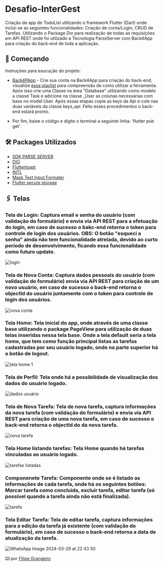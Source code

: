 # Desafio-InterGest

Criação de app de TodoList utilizando o framework Flutter (Dart) onde inclui-se as seguintes funcionalidades: Criação de conta/Login, CRUD de Tarefas. Utilizando o Package Dio para realização de todas as requisições em API REST onde foi utilizado a Tecnologia ParseServer com Back4App para criação do back-end de toda a aplicação.

## 🚀 Começando

Instruções para exucução do projeto: 

* [Back4PApp](https://www.back4app.com) - Crie sua conta na Back4App para criação do back-end, visualize [essa playlist](https://www.youtube.com/playlist?list=PLR5GUTqrcwXhq-cUcqTV-oSgJDxjcnDnW) para compreensão de como utilizar a ferramenta. Após isso crie uma Classe na área "Database" utilizando como modelo a classe Task e adicione na classe _User as colunas necessárias com base no model User. Após essas etapas copie as keys da Api e cole nas duas variáveis da classe keys_api. Feito esses procedimentos o back-end estará pronto.

* Por fim, baixe o código e digite o terminal a seguinte linha: 'flutter pub get'.

## 🛠️ Packages Utilizados

* [SDK PARSE SERVER](https://pub.dev/packages/parse_server_sdk_flutter) 
* [DIO](https://pub.dev/packages/dio) 
* [Fluttertoast](https://pub.dev/packages/fluttertoast) 
* [INTL](https://pub.dev/packages/intl) 
* [Mask Text Input Formater](https://pub.dev/packages/mask_text_input_formatter) 
* [Flutter secure storage](https://pub.dev/packages/flutter_secure_storage)

## 🖇️ Telas

### Tela de Login: Captura email e senha do usuário (com validação do formulário) e envia via API REST para a efetuação do login, em caso de sucesso o bakc-end retorna o token para controle de login dos usuários. OBS: O botão "esqueci a senha" ainda não tem funcionalidade atrelada, devido ao curto período de desenvolvimento, ficando essa funcionalidade como futuro update.

![login](https://github.com/FilipeGran/desafio-intgest/assets/46307770/d3f2a630-1bf8-422b-9651-37494847ec21)

### Tela de Nova Conta: Captura dados pessoais do usuário (com validação do formulário) envia via API REST para criação de um novo usuário, em caso de sucesso o back-end retorna o objectId do usuário juntamente com o token para controle de login dos usuários. 

![nova conta](https://github.com/FilipeGran/desafio-intgest/assets/46307770/4a41777c-b928-413f-b048-e02bc19085d2)

### Tela Home: Tela inicial do app, onde através de uma classe base utilizando o package PageView para utilização de duas telas inseridas nessa tela base. Onde a tela default seria a tela home, que tem como função principal listas as tarefas cadastradas por seu usuário logado, onde na parte superior há o botão de logout.

![tela home 1](https://github.com/FilipeGran/desafio-intgest/assets/46307770/e91dc4bd-c450-4ada-a150-e648f606afa3)

### Tela de Perfil: Tela onde há a possibilidade de visualização dos dados do usuário logado.

![dados usuário](https://github.com/FilipeGran/desafio-intgest/assets/46307770/e3d91f21-f950-4138-beb7-b78399340a43)

### Tela de Nova Tarefa: Tela de nova tarefa, captura informações da nova tarefa (com validação do formulário) e envia via API REST para criação de uma nova tarefa, em caso de sucesso o back-end retorna o objectId do da nova tarefa.

![nova tarefa](https://github.com/FilipeGran/desafio-intgest/assets/46307770/6845d06e-299d-4f6b-bc0c-a33365fa9e31)

### Tela Home listando tarefas: Tela Home quando há tarefas vinculadas ao usuário logado.

![tarefas listadas](https://github.com/FilipeGran/desafio-intgest/assets/46307770/886b5ba3-d330-48e7-b570-d9c1ba86c69c)

### Componenete Tarefa: Componente onde se é listado as informações de cada tarefa, onde há os seguintes botões: Marcar tarefa como concluída, excluír tarefa, editar tarefa (só possível quando a tarefa ainda não está finalizada).

![tarefa](https://github.com/FilipeGran/desafio-intgest/assets/46307770/67236a1a-cf80-48f0-9292-823c505f43a6)

### Tela Editar Tarefa: Tela de editar tarefa, captura informações para a edição da tarefa já existente (com validação do formulário), em caso de sucesso o back-end retorna a data de atualização da tarefa.

![WhatsApp Image 2024-03-29 at 22 43 50](https://github.com/FilipeGran/desafio-intgest/assets/46307770/25116263-42aa-4b76-b9c4-48c28dd751c0)

⌨️ por [Filipe Grangeiro](https://github.com/FilipeGran) 
